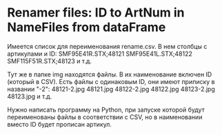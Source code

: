 # Renamer files: ID to ArtNum in NameFiles from dataFrame

Имеется список для переименования rename.csv. В нем столбцы с артикулами и ID:
SMF95E41R.STX;48121
SMF95E41L.STX;48122
SMF115F51R.STX;48123
и т.д.

Тут же в папке img находятся файлы. В их наименование включен ID (который в CSV). Есть файлы с одинаковым ID, они имеют приписку в названии "-2":
48121-2.jpg
48121.jpg
48122-2.jpg
48122.jpg
48123-2.jpg
48123.jpg
и т.д.

Нужно написать программу на Python, при запуске которой будут переименованы файлы в соответствии c CSV, но в наименовании вместо ID будет прописан артикул.
